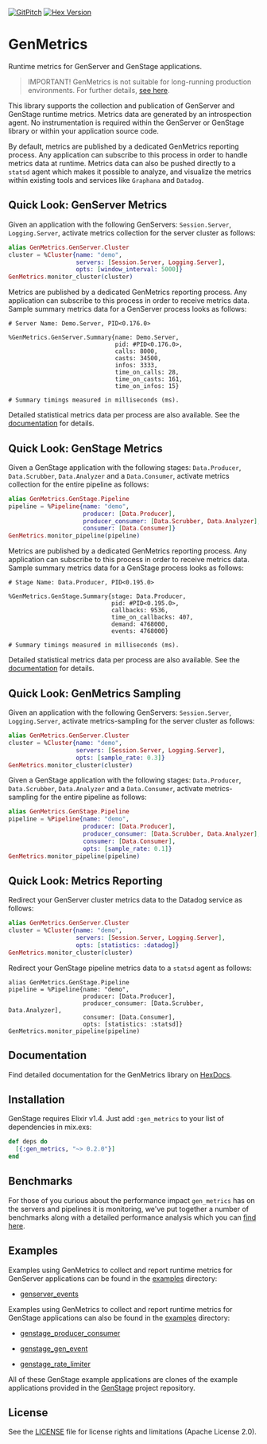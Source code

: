 [![GitPitch](https://gitpitch.com/assets/badge.svg)](https://gitpitch.com/onetapbeyond/gen_metrics)
[![Hex Version](https://img.shields.io/hexpm/v/gen_metrics.svg "Hex Version")](https://hex.pm/packages/gen_metrics)

# GenMetrics

Runtime metrics for GenServer and GenStage applications.

> IMPORTANT! GenMetrics is not suitable for long-running production environments. For further details, [see here](bench/README.md).

This library supports the collection and publication of GenServer and GenStage runtime metrics. Metrics data are generated by an introspection agent. No instrumentation is required within the GenServer or GenStage library or within your application source code.

By default, metrics are published by a dedicated GenMetrics reporting process. Any application can subscribe to this process in order to handle metrics data at runtime. Metrics data can also be pushed directly to a `statsd` agent which makes it possible to analyze, and visualize the metrics within existing tools and services like `Graphana` and `Datadog`.

## Quick Look: GenServer Metrics

Given an application with the following GenServers: `Session.Server`, `Logging.Server`, activate metrics collection for the server cluster as follows:

```elixir
alias GenMetrics.GenServer.Cluster
cluster = %Cluster{name: "demo",
                   servers: [Session.Server, Logging.Server],
                   opts: [window_interval: 5000]}
GenMetrics.monitor_cluster(cluster)
```

Metrics are published by a dedicated GenMetrics reporting process. Any application can subscribe to this process in order to receive metrics data. Sample summary metrics data for a GenServer process looks as follows:

```
# Server Name: Demo.Server, PID<0.176.0>

%GenMetrics.GenServer.Summary{name: Demo.Server,
                              pid: #PID<0.176.0>,
                              calls: 8000,
                              casts: 34500,
                              infos: 3333,
                              time_on_calls: 28,
                              time_on_casts: 161,
                              time_on_infos: 15}

# Summary timings measured in milliseconds (ms).
```

Detailed statistical metrics data per process are also available. See the [documentation](https://hexdocs.pm/gen_metrics) for details.

## Quick Look: GenStage Metrics

Given a GenStage application with the following stages: `Data.Producer`, `Data.Scrubber`, `Data.Analyzer` and a `Data.Consumer`, activate metrics collection for the entire pipeline as follows:

```elixir
alias GenMetrics.GenStage.Pipeline
pipeline = %Pipeline{name: "demo",
                     producer: [Data.Producer],
                     producer_consumer: [Data.Scrubber, Data.Analyzer],
                     consumer: [Data.Consumer]}
GenMetrics.monitor_pipeline(pipeline)
```

Metrics are published by a dedicated GenMetrics reporting process. Any application can subscribe to this process in order to receive metrics data. Sample summary metrics data for a GenStage process looks as follows:

```
# Stage Name: Data.Producer, PID<0.195.0>

%GenMetrics.GenStage.Summary{stage: Data.Producer,
                             pid: #PID<0.195.0>,
                             callbacks: 9536,
                             time_on_callbacks: 407,
                             demand: 4768000,
                             events: 4768000}

# Summary timings measured in milliseconds (ms).
```

Detailed statistical metrics data per process are also available. See the [documentation](https://hexdocs.pm/gen_metrics) for details.

## Quick Look: GenMetrics Sampling

Given an application with the following GenServers: `Session.Server`, `Logging.Server`, activate metrics-sampling for the server cluster as follows:

```elixir
alias GenMetrics.GenServer.Cluster
cluster = %Cluster{name: "demo",
                   servers: [Session.Server, Logging.Server],
                   opts: [sample_rate: 0.3]}
GenMetrics.monitor_cluster(cluster)
```

Given a GenStage application with the following stages: `Data.Producer`, `Data.Scrubber`, `Data.Analyzer` and a `Data.Consumer`, activate metrics-sampling for the entire pipeline as follows:

```elixir
alias GenMetrics.GenStage.Pipeline
pipeline = %Pipeline{name: "demo",
                     producer: [Data.Producer],
                     producer_consumer: [Data.Scrubber, Data.Analyzer],
                     consumer: [Data.Consumer],
                     opts: [sample_rate: 0.1]}
GenMetrics.monitor_pipeline(pipeline)
```

## Quick Look: Metrics Reporting

Redirect your GenServer cluster metrics data to the Datadog service as follows:

```elixir
alias GenMetrics.GenServer.Cluster
cluster = %Cluster{name: "demo",
                   servers: [Session.Server, Logging.Server],
                   opts: [statistics: :datadog]}
GenMetrics.monitor_cluster(cluster)
```

Redirect your GenStage pipeline metrics data to a `statsd` agent as follows:

```
alias GenMetrics.GenStage.Pipeline
pipeline = %Pipeline{name: "demo",
                     producer: [Data.Producer],
                     producer_consumer: [Data.Scrubber, Data.Analyzer],
                     consumer: [Data.Consumer],
                     opts: [statistics: :statsd]}
GenMetrics.monitor_pipeline(pipeline)
```

## Documentation

Find detailed documentation for the GenMetrics library on [HexDocs](https://hexdocs.pm/gen_metrics).

## Installation

GenStage requires Elixir v1.4. Just add `:gen_metrics` to your list of dependencies in mix.exs:

```elixir
def deps do
  [{:gen_metrics, "~> 0.2.0"}]
end
```

## Benchmarks

For those of you curious about the performance impact `gen_metrics` has on the servers and pipelines it is monitoring, we've put together a number of benchmarks along with a detailed performance analysis which you can [find here](bench/README.md).

## Examples

Examples using GenMetrics to collect and report runtime metrics for GenServer applications can be found in the [examples](examples) directory:

  * [genserver_events](examples/genserver_events.exs)

Examples using GenMetrics to collect and report runtime metrics for GenStage applications can also be found in the [examples](examples) directory:

  * [genstage_producer_consumer](examples/genstage_producer_consumer.exs)

  * [genstage_gen_event](examples/genstage_gen_event.exs)

  * [genstage_rate_limiter](examples/genstage_rate_limiter.exs)

All of these GenStage example applications are clones of the example applications provided in the [GenStage](http://github.com/elixir-lang/gen_stage) project repository.

## License

See the [LICENSE](LICENSE) file for license rights and limitations (Apache License 2.0).
